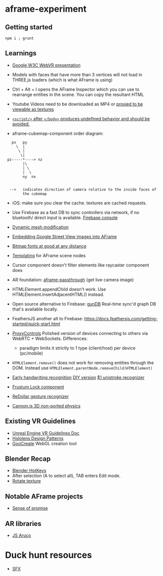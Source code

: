 # aframe-experiment

## Getting started

```
npm i ; grunt
```

## Learnings

- [Google W3C WebVR presentation](https://docs.google.com/presentation/d/1CSgOsiyn2PeLGlJCnrmmTYv9FLE_dmCaVKp7fZ-SF2I/edit?usp=sharing)
- Models with faces that have more than 3 vertices will not load in THREE.js loaders (which is what AFrame is using)
- Ctrl + Alt + I opens the AFrame Inspector which you can use to rearrange entities in the scene. You can
copy the resultant HTML

- Youtube Videos need to be downloaded as MP4 or [proxied to be viewable as textures](http://stackoverflow.com/questions/36298195/how-to-render-youtube-videos-as-a-texture-in-a-frame)
- [`<script/>` after `</body>` produces undefined behavior and should be avoided.](http://stackoverflow.com/q/3037725/4921124)
- aframe-cubemap-component order diagram:

```
   px   py
     \  |
      \ |
       \|
 pz-----*----> nz
        |\
        | \
        |  \
        ny  nx


  -->   indicates direction of camera relative to the inside faces of
        the cubemap
```
- iOS: make sure you clear the cache. textures are cached requests.
- Use Firebase as a fast DB to sync controllers via network, if no bluetooth/ direct input is available.
[Firebase console](https://console.firebase.google.com/)

- [Dynamic mesh modification](https://github.com/mrdoob/three.js/issues/1091)
- [Embedding Google Street View images into AFrame](http://stackoverflow.com/questions/39919377/can-i-embed-google-street-view-into-aframe)

- [Bitmap fonts at good at any distance](https://github.com/bryik/aframe-bmfont-text-component)
- [Templating](https://github.com/ngokevin/aframe-template-component) for AFrame scene nodes

- Cursor component doesn't filter elements like raycaster component does
- AR foundation: [aframe-passthrough](https://github.com/flysonic10/aframe-passthrough) (get live camera image)

- HTMLElement.appendChild doesn't work. Use HTMLElement.insertAdjacentHTML() instead.

- Open source alternative to Firebase: [gunDB](https://github.com/amark/gun)
Real-time sync'd graph DB that's available locally.

- FeathersJS another alt to Firebase: https://docs.feathersjs.com/getting-started/quick-start.html
- [ProxyControls](https://proxy-controls.donmccurdy.com/#/connect)
Polished version of devices connecting to others via WebRTC + WebSockets. Differences:
    - paradigm limits it strictly to 1 type (client/host) per device (pc/mobile)

- `HTMLElement.remove()` does not work for removing entities through the DOM. Instead use `HTMLElement.parentNode.removeChild(HTMLElement)`

- [Early handwriting recognition](http://jackschaedler.github.io/handwriting-recognition)
    [DIY version](http://hackaday.com/2016/10/12/ask-hackaday-diy-handwriting-recognition)
    [$1 unistroke recognizer](http://depts.washington.edu/aimgroup/proj/dollar)

- [Frustum Lock component](https://jesstelford.github.io/aframe-frustum-lock-component/)

- [ReDollar gesture recognizer](https://github.com/finscn/ReDollar)

- [Cannon.js 3D non-ported physics](http://schteppe.github.io/cannon.js/)

## Existing VR Guidelines

- [Unreal Engine VR Guidelines Doc](https://docs.unrealengine.com/latest/INT/Platforms/VR/ContentSetup/)
- [Hololens Design Patterns](http://8ninths.com/hololens-design-patterns/)
- [GooCreate](https://goocreate.com/product)
WebGL creation tool

## Blender Recap

- [Blender HotKeys](https://wiki.blender.org/index.php/Doc:2.4/Reference/Hotkeys/Edit)
- After selection (A to select all), TAB enters Edit mode.
- [Rotate texture](http://blender.stackexchange.com/questions/5608/rotate-object-texture)

## Notable AFrame projects

- [Sense of promise](http://senseofpromise.com)

## AR libraries

- [JS Aruco](https://github.com/jcmellado/js-aruco)


# Duck hunt resources

- [SFX](http://downloads.khinsider.com/game-soundtracks/album/duck-hunt)
